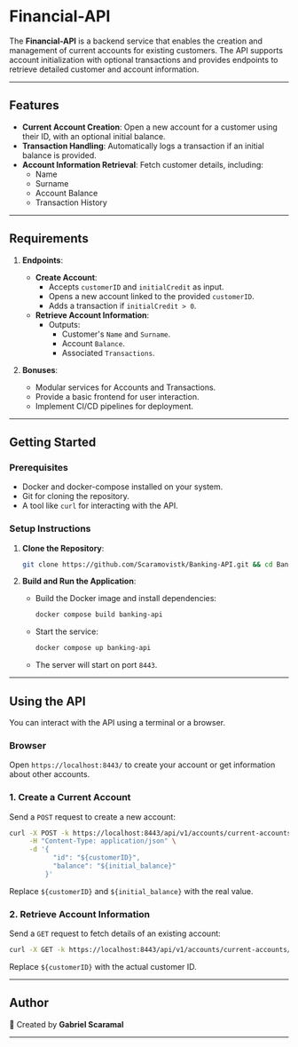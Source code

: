 # **Financial-API**

The **Financial-API** is a backend service that enables the creation and management of current accounts for existing customers. The API supports account initialization with optional transactions and provides endpoints to retrieve detailed customer and account information.

---

## **Features**
- **Current Account Creation**: Open a new account for a customer using their ID, with an optional initial balance.
- **Transaction Handling**: Automatically logs a transaction if an initial balance is provided.
- **Account Information Retrieval**: Fetch customer details, including:
  - Name
  - Surname
  - Account Balance
  - Transaction History

---

## **Requirements**
1. **Endpoints**:
   - **Create Account**:
     - Accepts `customerID` and `initialCredit` as input.
     - Opens a new account linked to the provided `customerID`.
     - Adds a transaction if `initialCredit > 0`.
   - **Retrieve Account Information**:
     - Outputs:
       - Customer's `Name` and `Surname`.
       - Account `Balance`.
       - Associated `Transactions`.

2. **Bonuses**:
   - Modular services for Accounts and Transactions.
   - Provide a basic frontend for user interaction.
   - Implement CI/CD pipelines for deployment.

---

## **Getting Started**

### **Prerequisites**
- Docker and docker-compose installed on your system.
- Git for cloning the repository.
- A tool like `curl` for interacting with the API.

### **Setup Instructions**
1. **Clone the Repository**:
   ```bash
   git clone https://github.com/Scaramovistk/Banking-API.git && cd Banking-API/
   ```

2. **Build and Run the Application**:
   - Build the Docker image and install dependencies:
     ```bash
     docker compose build banking-api
     ```
   - Start the service:
     ```bash
     docker compose up banking-api
     ```

   - The server will start on port `8443`.

---

## **Using the API**

You can interact with the API using a terminal or a browser.

### Browser

Open `https://localhost:8443/` to create your account or get information about other accounts.

### **1. Create a Current Account**
Send a `POST` request to create a new account:
```bash
curl -X POST -k https://localhost:8443/api/v1/accounts/current-accounts \
     -H "Content-Type: application/json" \
     -d '{
           "id": "${customerID}",
           "balance": "${initial_balance}"
         }'
```

Replace `${customerID}` and `${initial_balance}` with the real value.

### **2. Retrieve Account Information**
Send a `GET` request to fetch details of an existing account:
```bash
curl -X GET -k https://localhost:8443/api/v1/accounts/current-accounts/${customerID}
```

Replace `${customerID}` with the actual customer ID.

---

## **Author**
👋 Created by **Gabriel Scaramal**

---